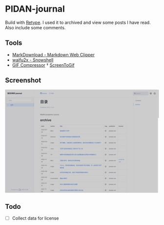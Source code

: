 # PIDAN-journal

Build with [Retype](https://retype.com/). I used it to archived and view some posts I have read. Also include some comments.

## Tools

- [MarkDownload - Markdown Web Clipper](https://github.com/deathau/markdownload)
- [waifu2x - Snowshell](https://github.com/YukihoAA/waifu2x_snowshell)
- [GIF Compressor](https://github.com/shawnrivers/gif-compressor) †	[ScreenToGif](https://www.screentogif.com)

## Screenshot

![](https://raw.githubusercontent.com/scillidan/private_cos/main/screenshot/PIDAN-journal.png)

## Todo

- [ ] Collect data for license